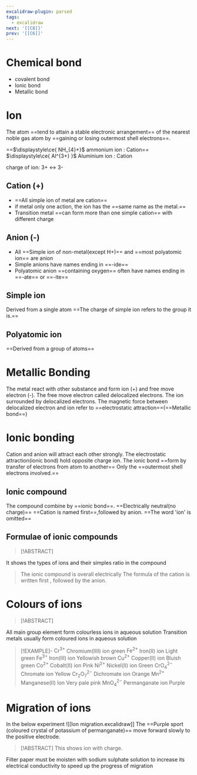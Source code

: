 ```yaml
---
excalidraw-plugin: parsed
tags:
  - excalidraw
next: '[[C8]]'
prev: '[[C6]]'
---
```


# Chemical bond
- covalent bond 
- Ionic bond 
- Metallic bond
# Ion
The atom ==tend to attain a stable electronic arrangement== of the nearest noble gas atom by ==gaining or losing outermost shell electrons==.

==$\displaystyle\ce{ NH_{4}+}$ ammonium ion : Cation==
$\displaystyle\ce{ Al^{3+} }$ Aluminium ion : Cation

charge of ion: 3+ ↔ 3-
## Cation (+)
- ==All simple ion of metal are cation==
- if metal only one action, the ion has the ==same name as the metal.==
- Transition metal ==can form more than one simple cation== with different charge
## Anion (-)
- All ==Simple ion of non-metal(except H+)== and ==most polyatomic ion== are anion 
- Simple anions have names ending in ==-ide==
- Polyatomic anion ==containing oxygen== often have names ending in ==-ate== or ==-ite==
## Simple ion
Derived from a single atom
==The charge of simple ion refers to the group it is.==
## Polyatomic ion
==Derived from a group of atoms==

# Metallic Bonding
The metal react with other substance and form ion (+) and free move electron (-).
The free move electron called delocalized electrons. The ion surrounded by delocalized electrons.
The magnetic force between delocalized electron and ion refer to ==electrostatic attraction==(==Metallic bond==)

# Ionic bonding
Cation and anion will attract each other strongly. The electrostatic attraction(ionic bond) hold opposite charge ion.
The ionic bond ==form by transfer of electrons from atom to another==
Only the ==outermost shell electrons involved.==
## Ionic compound
The compound combine by ==ionic bond==.
==Electrically neutral(no charge)==
==Cation is named first==,followed by anion. ==The word 'ion' is omitted==





## Formulae of ionic compounds 
> [!ABSTRACT]
> 
It shows the types of ions and their simples ratio in the compound  
>The ionic compound is overall electrically 
The formula of the cation is written first , followed by the anion.


# Colours of ions

> [!ABSTRACT]
> 
All main group element form colourless ions in aqueous solution
Transition metals usually form coloured ions in aqueous solution


> [!EXAMPLE]-
$\displaystyle \text{Cr}^{3+}$ Chromium(IIII) ion green
$\displaystyle \text{Fe}^{2+}$ Iron(II) ion Light green
$\displaystyle \text{Fe}^{3+}$ Iron(III) ion Yellowish brown
$\displaystyle \text{Cu}^{2+}$ Copper(II) ion Bluish green
$\displaystyle \text{Co}^{2+}$ Cobalt(II) ion Pink
$\displaystyle \text{Ni}^{2+}$ Nickel(II) ion Green
$\displaystyle \text{CrO}^{2-}_{4}$ Chromate ion Yellow
$\displaystyle\text{Cr}_{2}\text{O}_{7}^{2-}$ Dichromate ion Orange
$\displaystyle\text{Mn}^{2+}$ Manganese(II) Ion Very pale pink
$\displaystyle\text{MnO}^{2-}_{4}$ Permanganate ion Purple

# Migration of ions

In the below experiment 
![[Ion migration.excalidraw]]
The ==Purple sport (coloured crystal of potassium of permanganate)== move forward slowly to the positive electrode. 
> [!ABSTRACT]
> This shows ion with charge.

Filter paper must be moisten with sodium sulphate solution to increase its electrical conductivity to speed up the progress of migration
